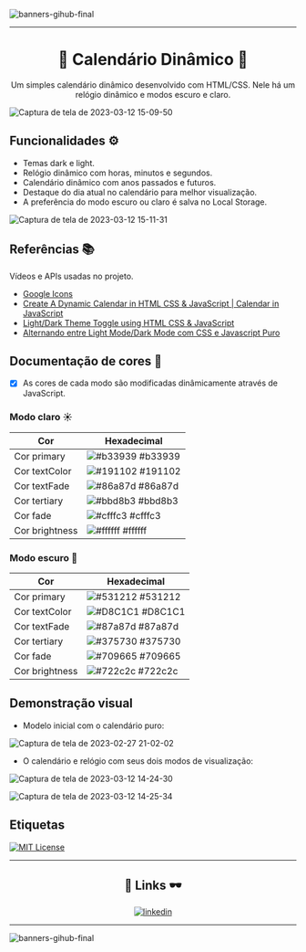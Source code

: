 
![banners-gihub-final](https://user-images.githubusercontent.com/100351576/198029195-06625761-f2a2-4e25-8729-e6ad58541c57.gif)

***

<div align="center">
  
# 📅 Calendário Dinâmico 📅

Um simples calendário dinâmico desenvolvido com HTML/CSS. Nele há um relógio dinâmico e modos escuro e claro.
  
</div>

![Captura de tela de 2023-03-12 15-09-50](https://user-images.githubusercontent.com/100351576/224563941-3835b476-2384-422c-b0f8-bd13242b524c.png)




## Funcionalidades ⚙️

- Temas dark e light.
- Relógio dinâmico com horas, minutos e segundos.
- Calendário dinâmico com anos passados e futuros.
- Destaque do dia atual no calendário para melhor visualização.
- A preferência do modo escuro ou claro é salva no Local Storage.


![Captura de tela de 2023-03-12 15-11-31](https://user-images.githubusercontent.com/100351576/224564033-f417729e-0429-4665-95ba-f19aaf2f57fd.png)



## Referências 📚

Vídeos e APIs usadas no projeto. 

 - [Google Icons](https://fonts.google.com/icons) 
 - [Create A Dynamic Calendar in HTML CSS & JavaScript | Calendar in JavaScript](https://youtu.be/Z1BGAivZRlE)
 - [Light/Dark Theme Toggle using HTML CSS & JavaScript](https://www.youtube.com/watch?v=CUEJkJ9HDbY)
 - [Alternando entre Light Mode/Dark Mode com CSS e Javascript Puro](https://www.youtube.com/watch?v=JrIHtMNJbkU)

## Documentação de cores 🌈

- [x]  As cores de cada modo são modificadas dinâmicamente através de JavaScript.

### Modo claro ☀️

| Cor               | Hexadecimal                                                |
| ----------------- | ---------------------------------------------------------------- |
| Cor primary       | ![#b33939](https://via.placeholder.com/10/b33939?text=+) #b33939 |
| Cor textColor       | ![#191102](https://via.placeholder.com/10/191102?text=+) #191102 |
| Cor textFade       | ![#86a87d](https://via.placeholder.com/10/86a87d?text=+) #86a87d |
| Cor tertiary       | ![#bbd8b3](https://via.placeholder.com/10/bbd8b3?text=+) #bbd8b3 |
| Cor fade       | ![#cfffc3](https://via.placeholder.com/10/cfffc3?text=+) #cfffc3 |
| Cor brightness       | ![#ffffff](https://via.placeholder.com/10/ffffff?text=+) #ffffff |

### Modo escuro 🌙

| Cor               | Hexadecimal                                                |
| ----------------- | ---------------------------------------------------------------- |
| Cor primary       | ![#531212](https://via.placeholder.com/10/531212?text=+) #531212 |
| Cor textColor       | ![#D8C1C1](https://via.placeholder.com/10/D8C1C1?text=+) #D8C1C1 |
| Cor textFade       | ![#87a87d](https://via.placeholder.com/10/87a87d?text=+) #87a87d |
| Cor tertiary       | ![#375730](https://via.placeholder.com/10/375730?text=+) #375730 |
| Cor fade       | ![#709665](https://via.placeholder.com/10/709665?text=+) #709665 |
| Cor brightness       | ![#722c2c](https://via.placeholder.com/10/722c2c?text=+) #722c2c |



## Demonstração visual

- Modelo inicial com o calendário puro:


![Captura de tela de 2023-02-27 21-02-02](https://user-images.githubusercontent.com/100351576/224564264-ca052770-405b-4e14-8629-e4a63b23b353.png)


- O calendário e relógio com seus dois modos de visualização:

![Captura de tela de 2023-03-12 14-24-30](https://user-images.githubusercontent.com/100351576/224564278-b404bb9c-3665-44e0-b85d-d480de310718.png)

![Captura de tela de 2023-03-12 14-25-34](https://user-images.githubusercontent.com/100351576/224564282-4ba95f14-3870-4253-af83-96ae1ff293f2.png)


## Etiquetas


[![MIT License](https://img.shields.io/badge/License-MIT-green.svg)](https://choosealicense.com/licenses/mit/)






---

<div align="center">

## 🔗 Links 🕶️

</div>

<div align="center">
      
[![linkedin](https://img.shields.io/badge/linkedin-0A66C2?style=for-the-badge&logo=linkedin&logoColor=white)](https://www.linkedin.com/in/ias-cristina)
      
</div>

---

![banners-gihub-final](https://user-images.githubusercontent.com/100351576/198029195-06625761-f2a2-4e25-8729-e6ad58541c57.gif)
